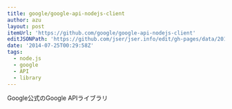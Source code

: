 ```yaml
---
title: google/google-api-nodejs-client
author: azu
layout: post
itemUrl: 'https://github.com/google/google-api-nodejs-client'
editJSONPath: 'https://github.com/jser/jser.info/edit/gh-pages/data/2014/07/index.json'
date: '2014-07-25T00:29:58Z'
tags:
  - node.js
  - google
  - API
  - library
---
```

Google公式のGoogle APIライブラリ

